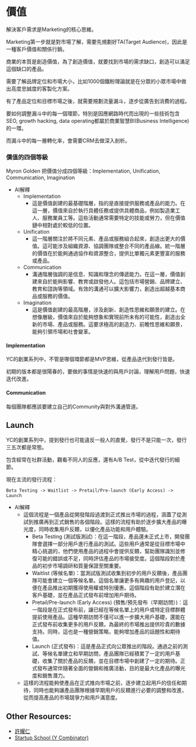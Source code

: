 # 價值

解決客戶需求是Marketing的核心思維。

Marketing第一步就是對市場了解，需要先規劃好TA(Target Audience)，因此是一種客戶價值和關係行銷。

商業的本質是創造價值，為了創造價值，就要找到市場的需求缺口，創造可以滿足這個缺口的產品。

需要了解品牌定位和市場大小，比如1000個鐵粉理論就是在分眾的小眾市場中做出高度忠誠度的客製化方案。

有了產品定位和目標市場之後，就需要規劃流量漏斗，逐步從廣告到消費的過程。

要如何調整漏斗中的每一個環節，特別是因應網路時代而出現的一些技術包含SEO, growth hacking, data operating都屬於商業智慧BI(Business Intelligence)的一環。

而漏斗中的每一層轉化率，會需要CRM去做深入剖析。

### 價值的四個等級
Myron Golden 把價值分成四個等級：Implementation, Unification, Communication, Imagination
* AI解釋
    * Implementation
        * 這是價值創建的最基礎階層，指的是直接提供服務或產品的能力。在這一層，價值來自於執行具體任務或提供具體商品，例如製造業工人、服務業員工等。這些活動通常需要特定的技能或勞力，但在價值鏈中相對處於較低的位置。
    * Unification
        * 這一階層關注於將不同元素、產品或服務組合起來，創造出更大的價值。這可能涉及組織資源、協調團隊或整合不同的產品線。統一階層的價值在於能夠通過協作和資源整合，提供比單獨元素更豐富的服務或產品。
    * Communication
        * 溝通階層強調的是信息、知識和理念的傳遞能力。在這一層，價值創建來自於能夠影響、教育或啟發他人。這包括市場營銷、品牌建立、教育和諮詢等領域。有效的溝通可以擴大影響力，創造出超越基本商品或服務的價值。
    * Imagination
        * 這是價值創建的最高階層，涉及創新、創造性思維和願景的建立。在想像層級，價值來自於能夠想象和實現前所未有的可能性，創造出全新的市場、產品或服務。這要求極高的創造力、前瞻性思維和願景，能夠引領市場和社會變革。

#### Implementation
YC的創業系列中，不管是哪個環節都是MVP思維，從產品迭代到發行皆是。

初期的版本都是很陽春的，要做的事情是快速的與用戶討論，理解用戶問題，快速迭代改進。

#### Communication
每個團隊都應該要建立自己的Community與對外溝通管道。

## Launch
YC的創業系列中，提到發行也可能違反一般人的直覺，發行不是只能一次，發行三五次都是常態。

包含經常在社群活動，觀看不同人的反應，還有A/B Test，從中迭代發行的細節。

現在主流的發行流程：

```
Beta Testing -> Waitlist -> Pretail/Pre-launch (Early Access) -> Launch
```

* AI解釋
  * 這個流程是一個產品從開發階段過渡到正式推出市場的過程，涵蓋了從測試到推廣再到正式銷售的各個階段。這樣的流程有助於逐步擴大產品的曝光度，同時收集用戶反饋，以優化產品功能和用戶體驗。
    * Beta Testing (測試版測試)：在這一階段，產品還未正式上市，開發團隊會選擇一部分用戶進行產品的測試。這些用戶通常是從目標市場中精心挑選的，他們使用產品的過程中會提供反饋，幫助團隊識別並修復可能的錯誤或不足，同時評估產品的市場接受度。這個階段對於產品的初步市場調研和質量保證至關重要。
    * Waitlist (等候名單)：當測試版測試收集到初步的用戶反饋後，產品團隊可能會建立一個等候名單。這個名單讓更多有興趣的用戶登記，以便在產品推出初期獲得使用權或特別優惠。這個階段有助於建立潛在客戶基礎，並在產品正式發布前增加用戶期待。
    * Pretail/Pre-launch (Early Access) (預售/預先發布（早期訪問）)：這一階段是在正式發布前，讓已經在等候名單上的用戶或特定目標群體提前使用產品。這種早期訪問不僅可以進一步擴大用戶基礎，還能在正式發布前收集更多的用戶反饋，為最終的市場推出提供珍貴的數據支持。同時，這也是一種營銷策略，能夠增加產品的話題性和期待值。
    * Launch (正式發布)：這是產品正式向公眾推出的階段。通過之前的測試、等候名單建立和早期訪問，產品團隊已經積累了一定的用戶基礎，收集了關於產品的反饋，並在目標市場中創建了一定的期待。正式發布通常伴隨著全面的營銷和推廣活動，目的是最大化產品的曝光度和銷售潛力。
  * 這樣的流程能夠使產品在正式推向市場之前，逐步建立起用戶的信任和期待，同時也能夠讓產品團隊根據早期用戶的反饋進行必要的調整和改進，從而提高產品的市場競爭力和用戶滿意度。


## Other Resources:
* [許耀仁](https://www.youtube.com/@releaser100)
* [Startup School (Y Combinator)](https://www.youtube.com/playlist?list=PLQ-uHSnFig5M9fW16o2l35jrfdsxGknNB)